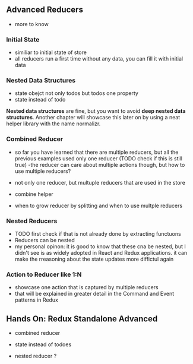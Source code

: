 ## Advanced Reducers

- more to know

### Initial State

- similiar to initial state of store
- all reducers run a first time without any data, you can fill it with initial data

### Nested Data Structures

- state obejct not only todos but todos one property
- state instead of todo

**Nested data structures** are fine, but you want to avoid **deep nested data structures**. Another chapter will showcase this later on by using a neat helper library with the name normalizr.

### Combined Reducer

- so far you have learned that there are multiple reducers, but all the previous examples used only one reducer (TODO check if this is still true)
-the reducer can care about multiple actions though, but how to use multiple reducers?

- not only one reducer, but multuple reducers that are used in the store
- combine helper

- when to grow reducer by splitting and when to use multple reducers

### Nested Reducers

- TODO first check if that is not already done by extracting functuons
- Reducers can be nested
- my personal opinon: it is good to know that these cna be nested, but I didn't see is as widely adopted in React and Redux applications. it can make the rreasoning about the state updates more diffictul again

### Action to Reducer like 1:N

- showcase one action that is captured by multiple reducers
- that will be explained in greater detail in the Command and Event patterns in Redux

## Hands On: Redux Standalone Advanced

- combined reducer
- state instead of todoes

- nested reducer ?
